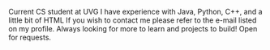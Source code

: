 Current CS student at UVG
I have experience with Java, Python, C++, and a little bit of HTML
If you wish to contact me please refer to the e-mail listed on my profile.
Always looking for more to learn and projects to build!
Open for requests.

<!---
scor05/scor05 is a ✨ special ✨ repository because its `README.md` (this file) appears on your GitHub profile.
You can click the Preview link to take a look at your changes.
--->
